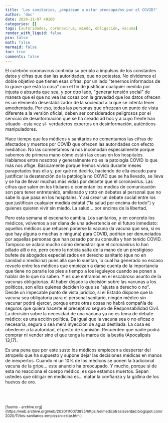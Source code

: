```yaml
---
title: 'Los sanitarios, ¿empiezan a estar preocupados por el COVID?'
author: 'doc'
date: 2020-11-07 +0100
categories: []
tags: [autoridades, coronavirus, miedo, obligación, vacuna]
render_with_liquid: false
pin: false
math: false
mermaid: false
toc: true
comments: false
---
```

El culebrón coronavirus continúa su periplo a impulsos de los constantes datos y cifras que dan las autoridades, que no potestas. No olvidemos el doble objetivo que tienen esas cifras: por un lado "tenernos informados de lo grave que está la cosa" con el fin de justificar cualquier medida por injusta o absurda que sea, y por otro lado, "generar tensión social" de manera que el que no vea las cosas con la gravedad que los datos ofrecen es un elemento desestabilizador de la sociedad a la que se intenta tener amedrentada. Por eso, todas las personas que ofrezcan un punto de vista diferente a la versión oficial, deben ser considerados peligrosos por el servicio de desinformación que se ha creado ad hoc y a cuyo frente han situado -esta vez sí- verdaderos expertos en desinformación, auténticos manipuladores.  

Hace tiempo que los médicos y sanitarios no comentamos las cifras de afectados y muertos por COVID que ofrecen las autoridades con efecto mediático. No las comentamos ni nos incomodan especialmente porque sabemos de primera mano cómo están las cosas en los hospitales. Hablamos entre nosotros y generalmente no es la patología COVID lo que más nos aflige. Básicamente porque hemos vivido durante meses parapetados tras ella y, por qué no decirlo, haciendo de ella escudo para justificar la desatención de la patología no COVID que se ha llevado, se lleva y se ha de llevar muchas más vidas por delante que el coronavirus. Las cifras que salen en los titulares o comentan los medios de comunicación son para tener entretenido, amilanado y roto en debates al personal que no sabe lo que pasa en los hospitales. Y así crear un debate social entre los que justifican cualquier medida estatal ("la salud por encima de todo") y quienes quieren vivir sin miedo. La salud... por encima de la libertad.  

Pero esta semana el escenario cambia. Los sanitarios, y en concreto los médicos, volvemos a ser diana de una advertencia en el futuro inmediato: aquellos médicos que rehúsen ponerse la vacuna (la vacuna que sea, si es que hay alguna o muchas o ninguna) para COVID, podrían ser denunciados por aquellas personas que han pasado por su consulta y han tenido COVID. Tampoco se aclara mucho cómo demostrar que el coronavirus lo han pillado allí o no, pero como la noticia salta de la mano de un prestigioso bufete de abogados especializados en derecho sanitario (que no en sanidad o medicina) pues allá que lo sueltan, lo cual ha generado no escaso revuelo entre los médicos que empiezan a darse cuenta de la importancia que tiene no pararle los pies a tiempo a los leguleyos cuando se ponen a hablar de lo que no saben. Y es que entramos en el escabroso asunto de la vacunas obligatorias. Al haber dejado la decisión sobre las vacunas a los políticos, son ellos quienes deciden lo que se "ajusta a derecho o no". Desde un impecable punto de vista jurídico, si el Estado dispone que la vacuna sea obligatoria para el personal sanitario, ningún médico sin vacunar podrá ejercer, porque entre otras cosas no habrá compañía de seguros que quiera hacerte el preceptivo seguro de Responsabilidad Civil. La decisión sobre la necesidad de una vacuna ya no es tema de debate médico: es una acción política. Da igual que la vacuna sea o no eficaz o necesaria, segura o sea mera inyección de agua destilada. La cosa es obedecer a la autoridad, el gesto de sumisión. Recuerden que nadie podrá comprar ni vender sino el que tenga la marca de la bestia (Apocalipsis 13,17).  

Es una pena que por este susto los médicos empiecen a despertar del atropello que ha supuesto y supone dejar las decisiones médicas en manos de inexpertos. Cuando ni un 10% de los médicos se ponen la tradicional vacuna de la gripe... este anuncio ha preocupado. Y mucho, porque si de esta no reacciona el cuerpo médico, es que estamos muertos. Sepan ustedes que obligar en medicina es... matar la confianza y la gallina de los huevos de oro.  

<br>
<br>
<br>
<small>[fuente - archive.org](https://web.archive.org/web/20201110073855/https://elmedicotraslaverdad.blogspot.com/2020/11/los-sanitarios-empiezan-estar.html)</small>  

